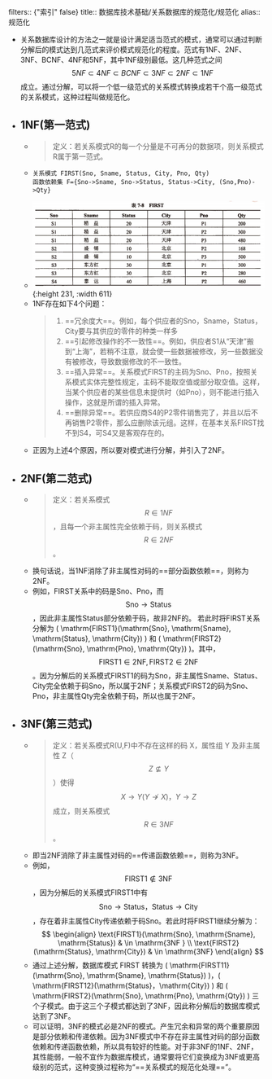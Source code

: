 filters:: {"索引" false}
title:: 数据库技术基础/关系数据库的规范化/规范化
alias:: 规范化

- 关系数据库设计的方法之一就是设计满足适当范式的模式，通常可以通过判断分解后的模式达到几范式来评价模式规范化的程度。范式有1NF、2NF、3NF、BCNF、4NF和5NF，其中1NF级别最低。这几种范式之间 $$5NF \subset 4NF \subset BCNF \subset 3NF \subset 2NF \subset 1NF$$ 成立。通过分解，可以将一个低一级范式的关系模式转换成若干个高一级范式的关系模式，这种过程叫做规范化。
- ## 1NF(第一范式)
	- > 定义：若关系模式R的每一个分量是不可再分的数据项，则关系模式R属于第一范式。
	- ```
	  关系模式 FIRST(Sno, Sname, Status, City, Pno, Qty)
	  函数依赖集 F={Sno->Sname, Sno->Status, Status->City, (Sno,Pno)->Qty}
	  ```
	- ![image.png](../assets/image_1649129623777_0.png){:height 231, :width 611}
	- 1NF存在如下4个问题：
	  > 1. ==冗余度大==。例如，每个供应者的Sno，Sname，Status，City要与其供应的零件的种类一样多
	  > 2. ==引起修改操作的不一致性==。例如，供应者S1从“天津”搬到“上海”，若稍不注意，就会使一些数据被修改，另一些数据没有被修改，导致数据修改的不一致性。
	  > 3. ==插入异常==。关系模式FIRST的主码为Sno、Pno，按照关系模式实体完整性规定，主码不能取空值或部分取空值。这样，当某个供应者的某些信息未提供时（如Pno），则不能进行插入操作，这就是所谓的插入异常。
	  > 4. ==删除异常==。若供应商S4的P2零件销售完了，并且以后不再销售P2零件，那么应删除该元组。这样，在基本关系FIRST找不到S4，可S4又是客观存在的。
	- 正因为上述4个原因，所以要对模式进行分解，并引入了2NF。
- ## 2NF(第二范式)
	- > 定义：若关系模式 $$R \in 1NF$$，且每一个非主属性完全依赖于码，则关系模式 $$R \in 2NF$$。
	- 换句话说，当1NF消除了非主属性对码的==部分函数依赖==，则称为2NF。
	- 例如，FIRST关系中的码是Sno、Pno，而 $$\mathrm{Sno }\to \mathrm{Status}$$ ，因此非主属性Status部分依赖于码，故非2NF的。
	  若此时将FIRST关系分解为 \( \mathrm{FIRST1}(\mathrm{Sno}, \mathrm{Sname}, \mathrm{Status}, \mathrm{City}) \) 和 \( \mathrm{FIRST2}(\mathrm{Sno}, \mathrm{Pno}, \mathrm{Qty}) \)。其中，$$\mathrm{FIRST1 } \in \mathrm{2NF}, \mathrm{FIRST2 }\in \mathrm{2NF}$$ 。因为分解后的关系模式FIRST1的码为Sno，非主属性Sname、Status、City完全依赖于码Sno，所以属于2NF；关系模式FIRST2的码为Sno、Pno，非主属性Qty完全依赖于码，所以也属于2NF。
- ## 3NF(第三范式)
	- > 定义：若关系模式R(U,F)中不存在这样的码 X，属性组 Y 及非主属性 Z（$$Z \not\subseteq Y$$）使得 $$X \to Y (Y \not\to X)，Y \to Z$$ 成立，则关系模式 $$R \in 3NF$$。
	- 即当2NF消除了非主属性对码的==传递函数依赖==，则称为3NF。
	- 例如，$$\mathrm{FIRST1 }\not\in \mathrm{3NF}$$ ，因为分解后的关系模式FIRST1中有 $$\mathrm{Sno }\to \mathrm{Status}，\mathrm{Status} \to \mathrm{City}$$，存在着非主属性City传递依赖于码Sno。若此时将FIRST1继续分解为：
	  $$
	  \begin{align}
	  \text{FIRST1}(\mathrm{Sno}, \mathrm{Sname}, \mathrm{Status}) & \in \mathrm{3NF } \\
	  \text{FIRST2}(\mathrm{Status}, \mathrm{City}) & \in \mathrm{3NF}
	  \end{align}
	  $$
	- 通过上述分解，数据库模式 FIRST 转换为 \( \mathrm{FIRST11}(\mathrm{Sno}, \mathrm{Sname}, \mathrm{Status}) \)，\( \mathrm{FIRST12}(\mathrm{Status}，\mathrm{City}) \) 和 \( \mathrm{FIRST2}(\mathrm{Sno}, \mathrm{Pno}, \mathrm{Qty}) \) 三个子模式。由于这三个子模式都达到了3NF，因此称分解后的数据库模式达到了3NF。
	- 可以证明，3NF的模式必是2NF的模式。产生冗余和异常的两个重要原因是部分依赖和传递依赖。因为3NF模式中不存在非主属性对码的部分函数依赖和传递函数依赖，所以具有较好的性能。对于非3NF的1NF、2NF，其性能弱，一般不宜作为数据库模式，通常要将它们变换成为3NF或更高级别的范式，这种变换过程称为“==关系模式的规范化处理==”。